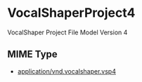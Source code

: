 # VocalShaperProject4
VocalShaper Project File Model Version 4

## MIME Type
- [application/vnd.vocalshaper.vsp4](application/vnd.vocalshaper.vsp4)
